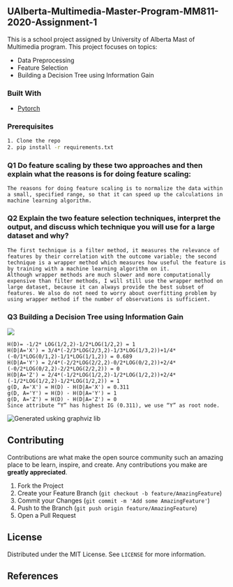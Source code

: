 
<!-- PROJECT LOGO
<br />
<p align="center">
  <a href="https://github.com/othneildrew/Best-README-Template">
    <img src="images/logo.png" alt="Logo" width="80" height="80">
  </a>

  <h3 align="center">Best-README-Template</h3>

  <p align="center">
    An awesome README template to jumpstart your projects!
    <br />
    <a href="https://github.com/othneildrew/Best-README-Template"><strong>Explore the docs »</strong></a>
    <br />
    <br />
    <a href="https://github.com/othneildrew/Best-README-Template">View Demo</a>
    ·
    <a href="https://github.com/othneildrew/Best-README-Template/issues">Report Bug</a>
    ·
    <a href="https://github.com/othneildrew/Best-README-Template/issues">Request Feature</a>
  </p>
</p>
-->


<!-- TABLE OF CONTENTS 
## Table of Contents

* [About the Project](#about-the-project)
  * [Built With](#built-with)
* [Getting Started](#getting-started)
  * [Prerequisites](#prerequisites)
  * [Installation](#installation)
* [Usage](#usage)
* [Roadmap](#roadmap)
* [Contributing](#contributing)
* [License](#license)
* [Contact](#contact)
* [Acknowledgements](#acknowledgements)
-->


<!-- ABOUT THE PROJECT -->
## UAlberta-Multimedia-Master-Program-MM811-2020-Assignment-1

This is a school project assigned by University of Alberta Mast of Multimedia program. This project focuses on topics:
* Data Preprocessing
* Feature Selection
* Building a Decision Tree using Information Gain

### Built With
* [Pytorch](https://github.com/pytorch)

### Prerequisites
```sh
1. Clone the repo
2. pip install -r requirements.txt
```

### Q1 Do feature scaling by these two approaches and then explain what the reasons is for doing feature scaling:

```
The reasons for doing feature scaling is to normalize the data within a small, specified range, so that it can speed up the calculations in machine learning algorithm.
```

### Q2 Explain the two feature selection techniques, interpret the output, and discuss which technique you will use for a large dataset and why?

```
The first technique is a filter method, it measures the relevance of features by their correlation with the outcome variable; the second technique is a wrapper method which measures how useful the feature is by training with a machine learning algorithm on it.
Although wrapper methods are much slower and more computationally expensive than filter methods, I will still use the wrapper method on large dataset, because it can always provide the best subset of features. We also do not need to worry about overfitting problem by using wrapper method if the number of observations is sufficient.
```

### Q3 Building a Decision Tree using Information Gain

![](https://github.com/kuangzijian/UAlberta-Multimedia-Master-Program-MM811-2020-Assignment-1/blob/main/images/Decision%20Tree.png)
```
H(D)= -1/2* LOG(1/2,2)-1/2*LOG(1/2,2) = 1
H(D|A='X') = 3/4*(-2/3*LOG(2/3,2)-1/3*LOG(1/3,2))+1/4*(-0/1*LOG(0/1,2)-1/1*LOG(1/1,2)) = 0.689
H(D|A='Y') = 2/4*(-2/2*LOG(2/2,2)-0/2*LOG(0/2,2))+2/4*(-0/2*LOG(0/2,2)-2/2*LOG(2/2,2)) = 0
H(D|A='Z') = 2/4*(-1/2*LOG(1/2,2)-1/2*LOG(1/2,2))+2/4*(-1/2*LOG(1/2,2)-1/2*LOG(1/2,2)) = 1
g(D, A='X') = H(D) - H(D|A='X') = 0.311
g(D, A='Y') = H(D) - H(D|A='Y') = 1
g(D, A='Z') = H(D) - H(D|A='Z') = 0
Since attribute “Y” has highest IG (0.311), we use “Y” as root node.
```
![Generated usking graphviz lib](https://github.com/kuangzijian/UAlberta-Multimedia-Master-Program-MM811-2020-Assignment-1/blob/main/images/diabetes.png)

<!-- CONTRIBUTING -->
## Contributing

Contributions are what make the open source community such an amazing place to be learn, inspire, and create. Any contributions you make are **greatly appreciated**.

1. Fork the Project
2. Create your Feature Branch (`git checkout -b feature/AmazingFeature`)
3. Commit your Changes (`git commit -m 'Add some AmazingFeature'`)
4. Push to the Branch (`git push origin feature/AmazingFeature`)
5. Open a Pull Request



<!-- LICENSE -->
## License

Distributed under the MIT License. See `LICENSE` for more information.

## References


